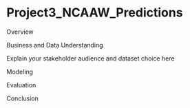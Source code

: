 # Project3_NCAAW_Predictions

Overview

Business and Data Understanding

Explain your stakeholder audience and dataset choice here

Modeling

Evaluation

Conclusion
